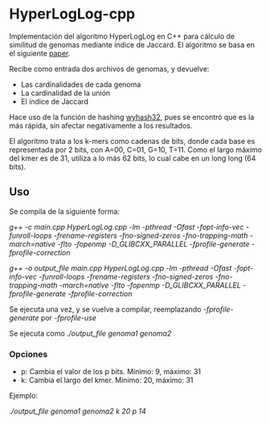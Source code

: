 # HyperLogLog-cpp
Implementación del algoritmo HyperLogLog en C++ para cálculo de similitud de genomas mediante índice de Jaccard.
El algoritmo se basa en el siguiente [paper](https://storage.googleapis.com/pub-tools-public-publication-data/pdf/40671.pdf).

Recibe como entrada dos archivos de genomas, y devuelve:
- Las cardinalidades de cada genoma
- La cardinalidad de la unión
- El índice de Jaccard

Hace uso de la función de hashing [wyhash32](https://github.com/wangyi-fudan/wyhash), pues se encontró que es la más rápida, sin afectar negativamente a los resultados.

El algoritmo trata a los k-mers como cadenas de bits, donde cada base es representada por 2 bits, con A=00, C=01, G=10, T=11. Como el largo máximo del kmer es de 31, utiliza a lo más 62 bits, lo cual cabe en un long long (64 bits).


## Uso
Se compila de la siguiente forma:

*g++ -c main.cpp HyperLogLog.cpp -lm -pthread -Ofast -fopt-info-vec -funroll-loops -frename-registers -fno-signed-zeros -fno-trapping-math -march=native -flto -fopenmp -D_GLIBCXX_PARALLEL -fprofile-generate -fprofile-correction*

*g++ -o output_file main.cpp HyperLogLog.cpp -lm -pthread -Ofast -fopt-info-vec -funroll-loops -frename-registers -fno-signed-zeros -fno-trapping-math -march=native -flto -fopenmp -D_GLIBCXX_PARALLEL -fprofile-generate -fprofile-correction*

Se ejecuta una vez, y se vuelve a compilar, reemplazando *-fprofile-generate* por *-fprofile-use*

Se ejecuta como *./output_file genoma1 genoma2*

### Opciones
- p: Cambia el valor de los p bits. Mínimo: 9, máximo: 31
- k: Cambia el largo del kmer. Mínimo: 20, máximo: 31

Ejemplo:

*./output_file genoma1 genoma2 k 20 p 14*
